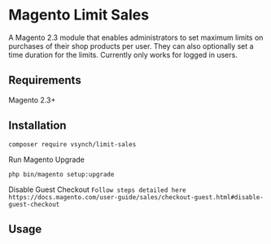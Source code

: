 # Magento Limit Sales
A Magento 2.3 module that enables administrators to set maximum limits on purchases of their shop products per user. 
They can also optionally set a time duration for the limits. Currently only works for logged in users.

## Requirements
Magento 2.3+

## Installation
```
composer require vsynch/limit-sales
```
Run Magento Upgrade
```
php bin/magento setup:upgrade
```
Disable Guest Checkout
`Follow steps detailed here https://docs.magento.com/user-guide/sales/checkout-guest.html#disable-guest-checkout`

## Usage

